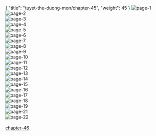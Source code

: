 { "title": "tuyet-the-duong-mon/chapter-45", "weight": 45 }
<img src="tuyet-the-duong-mon_0045_01-80ed0aeb434d9ebffac798c23b9849ef.webp" alt="page-1" origin="http://storage.fshare.vn/Test-vechai/1437728816-Tuyet-the-Duong-Mon-Dau-La-Dai-Luc-2-Chapter-44-Mau-Hong-Hon-Hoan-10-Van-Nam-ve-chai-04.jpg"><br/>
<img src="tuyet-the-duong-mon_0045_02-7d8afba52d5f60b58b062b005ac1fdff.webp" alt="page-2" origin="http://storage.fshare.vn/Test-vechai/1437728816-Tuyet-the-Duong-Mon-Dau-La-Dai-Luc-2-Chapter-44-Mau-Hong-Hon-Hoan-10-Van-Nam-ve-chai-05.jpg"><br/>
<img src="tuyet-the-duong-mon_0045_03-79ecca11b749669846297b0dab3f2144.webp" alt="page-3" origin="http://storage.fshare.vn/Test-vechai/1437728816-Tuyet-the-Duong-Mon-Dau-La-Dai-Luc-2-Chapter-44-Mau-Hong-Hon-Hoan-10-Van-Nam-ve-chai-06.jpg"><br/>
<img src="tuyet-the-duong-mon_0045_04-ec1dfe3f0eaa921bc8bd26e74127baa3.webp" alt="page-4" origin="http://storage.fshare.vn/Test-vechai/1437728816-Tuyet-the-Duong-Mon-Dau-La-Dai-Luc-2-Chapter-44-Mau-Hong-Hon-Hoan-10-Van-Nam-ve-chai-07.jpg"><br/>
<img src="tuyet-the-duong-mon_0045_05-703491766863a3574111c09939815381.webp" alt="page-5" origin="http://storage.fshare.vn/Test-vechai/1437728816-Tuyet-the-Duong-Mon-Dau-La-Dai-Luc-2-Chapter-44-Mau-Hong-Hon-Hoan-10-Van-Nam-ve-chai-08.jpg"><br/>
<img src="tuyet-the-duong-mon_0045_06-7ef1379ff58e08a6761bb864eca417e2.webp" alt="page-6" origin="http://storage.fshare.vn/Test-vechai/1437728816-Tuyet-the-Duong-Mon-Dau-La-Dai-Luc-2-Chapter-44-Mau-Hong-Hon-Hoan-10-Van-Nam-ve-chai-09.jpg"><br/>
<img src="tuyet-the-duong-mon_0045_07-466e37344a86bfeb8ca49dcfa9a54fc2.webp" alt="page-7" origin="http://storage.fshare.vn/Test-vechai/1437728816-Tuyet-the-Duong-Mon-Dau-La-Dai-Luc-2-Chapter-44-Mau-Hong-Hon-Hoan-10-Van-Nam-ve-chai-10.jpg"><br/>
<img src="tuyet-the-duong-mon_0045_08-5d0c1a358ce190aa7607636135975fd7.webp" alt="page-8" origin="http://storage.fshare.vn/Test-vechai/1437728816-Tuyet-the-Duong-Mon-Dau-La-Dai-Luc-2-Chapter-44-Mau-Hong-Hon-Hoan-10-Van-Nam-ve-chai-11.jpg"><br/>
<img src="tuyet-the-duong-mon_0045_09-4469c513b2579c8f7c39191d1b00d2f2.webp" alt="page-9" origin="http://storage.fshare.vn/Test-vechai/1437728816-Tuyet-the-Duong-Mon-Dau-La-Dai-Luc-2-Chapter-44-Mau-Hong-Hon-Hoan-10-Van-Nam-ve-chai-12.jpg"><br/>
<img src="tuyet-the-duong-mon_0045_10-d33738fe20ac579789962d45239466ad.webp" alt="page-10" origin="http://storage.fshare.vn/Test-vechai/1437728816-Tuyet-the-Duong-Mon-Dau-La-Dai-Luc-2-Chapter-44-Mau-Hong-Hon-Hoan-10-Van-Nam-ve-chai-13.jpg"><br/>
<img src="tuyet-the-duong-mon_0045_11-f4ed32e78c88db69c2c0c900e52cc9ab.webp" alt="page-11" origin="http://storage.fshare.vn/Test-vechai/1437728816-Tuyet-the-Duong-Mon-Dau-La-Dai-Luc-2-Chapter-44-Mau-Hong-Hon-Hoan-10-Van-Nam-ve-chai-14.jpg"><br/>
<img src="http://storage.fshare.vn/Test-vechai/1437728816-Tuyet-the-Duong-Mon-Dau-La-Dai-Luc-2-Chapter-44-Mau-Hong-Hon-Hoan-10-Van-Nam-ve-chai-15.jpg" alt="page-12" origin="http://storage.fshare.vn/Test-vechai/1437728816-Tuyet-the-Duong-Mon-Dau-La-Dai-Luc-2-Chapter-44-Mau-Hong-Hon-Hoan-10-Van-Nam-ve-chai-15.jpg"><br/>
<img src="tuyet-the-duong-mon_0045_13-45feb5ed386d5a4d2e4b373dc4c24c2b.webp" alt="page-13" origin="http://storage.fshare.vn/Test-vechai/1437728816-Tuyet-the-Duong-Mon-Dau-La-Dai-Luc-2-Chapter-44-Mau-Hong-Hon-Hoan-10-Van-Nam-ve-chai-16.jpg"><br/>
<img src="tuyet-the-duong-mon_0045_14-39f1a16c05a090bcd12327ec41f4d49a.webp" alt="page-14" origin="http://storage.fshare.vn/Test-vechai/1437728816-Tuyet-the-Duong-Mon-Dau-La-Dai-Luc-2-Chapter-44-Mau-Hong-Hon-Hoan-10-Van-Nam-ve-chai-17.jpg"><br/>
<img src="tuyet-the-duong-mon_0045_15-852c89625aefbb4c2206f6ffb43f667d.webp" alt="page-15" origin="http://storage.fshare.vn/Test-vechai/1437728816-Tuyet-the-Duong-Mon-Dau-La-Dai-Luc-2-Chapter-44-Mau-Hong-Hon-Hoan-10-Van-Nam-ve-chai-18.jpg"><br/>
<img src="tuyet-the-duong-mon_0045_16-839f141f4990e4af5e3c947b3b36cac1.webp" alt="page-16" origin="http://storage.fshare.vn/Test-vechai/1437728816-Tuyet-the-Duong-Mon-Dau-La-Dai-Luc-2-Chapter-44-Mau-Hong-Hon-Hoan-10-Van-Nam-ve-chai-19.jpg"><br/>
<img src="tuyet-the-duong-mon_0045_17-2d8bfd8d41ce9bba893b01d577a81515.webp" alt="page-17" origin="http://storage.fshare.vn/Test-vechai/1437728816-Tuyet-the-Duong-Mon-Dau-La-Dai-Luc-2-Chapter-44-Mau-Hong-Hon-Hoan-10-Van-Nam-ve-chai-20.jpg"><br/>
<img src="tuyet-the-duong-mon_0045_18-3cbf2cfef8faf03788de78b91da0171b.webp" alt="page-18" origin="http://storage.fshare.vn/Test-vechai/1437728816-Tuyet-the-Duong-Mon-Dau-La-Dai-Luc-2-Chapter-44-Mau-Hong-Hon-Hoan-10-Van-Nam-ve-chai-21.jpg"><br/>
<img src="tuyet-the-duong-mon_0045_19-853415737bc8ce79aa519781d892a642.webp" alt="page-19" origin="http://storage.fshare.vn/Test-vechai/1437728816-Tuyet-the-Duong-Mon-Dau-La-Dai-Luc-2-Chapter-44-Mau-Hong-Hon-Hoan-10-Van-Nam-ve-chai-22.jpg"><br/>
<img src="tuyet-the-duong-mon_0045_21-4c407db776851afed0529466516344e9.webp" alt="page-21" origin="http://storage.fshare.vn/Test-vechai/1437728816-zTuyet-the-Duong-Mon-Dau-La-Dai-Luc-2-Chapter-44-Mau-Hong-Hon-Hoan-10-Van-Nam-ve-chai-01.jpg"><br/>
<img src="tuyet-the-duong-mon_0045_22-b72d680d282fd99032f6a12bf44b3648.webp" alt="page-22" origin="http://storage.fshare.vn/Test-vechai/1437728816-zTuyet-the-Duong-Mon-Dau-La-Dai-Luc-2-Chapter-44-Mau-Hong-Hon-Hoan-10-Van-Nam-ve-chai-02.jpg"><br/>
<br/><a class="nextchap" href="/tuyet-the-duong-mon/chapter-46">chapter-46</a>
